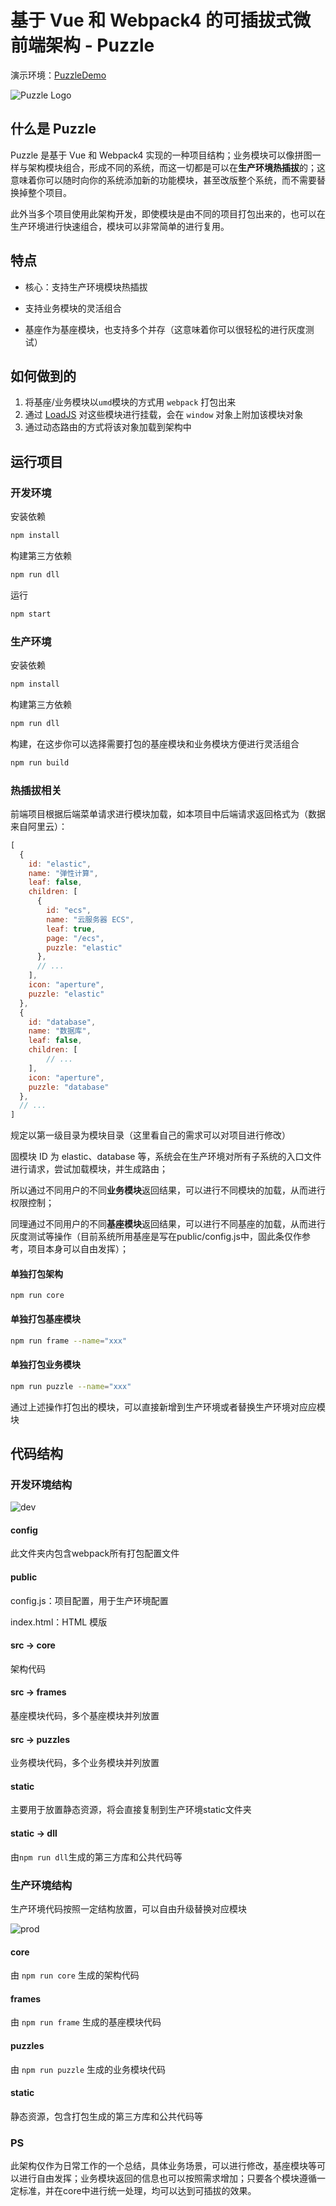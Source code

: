 # 基于 Vue 和 Webpack4 的可插拔式微前端架构 - Puzzle

演示环境：[PuzzleDemo](http://www.shuva.cn/demo/puzzle/#/home)

![Puzzle Logo](https://raw.githubusercontent.com/CyberFei/pic/master/logo_400x400.png)


## 什么是 Puzzle

Puzzle 是基于 Vue 和 Webpack4 实现的一种项目结构；业务模块可以像拼图一样与架构模块组合，形成不同的系统，而这一切都是可以在**生产环境热插拔**的；这意味着你可以随时向你的系统添加新的功能模块，甚至改版整个系统，而不需要替换掉整个项目。

此外当多个项目使用此架构开发，即使模块是由不同的项目打包出来的，也可以在生产环境进行快速组合，模块可以非常简单的进行复用。



## 特点

- 核心：支持生产环境模块热插拔

- 支持业务模块的灵活组合

- 基座作为基座模块，也支持多个并存（这意味着你可以很轻松的进行灰度测试）

  

## 如何做到的

1. 将基座/业务模块以`umd`模块的方式用 `webpack` 打包出来
2. 通过 [LoadJS](https://github.com/muicss/loadjs) 对这些模块进行挂载，会在 `window` 对象上附加该模块对象
3. 通过动态路由的方式将该对象加载到架构中



## 运行项目

### 开发环境

安装依赖

```bash
npm install
```

构建第三方依赖

```bash
npm run dll
```

运行

```bash
npm start
```



### 生产环境
安装依赖

```bash
npm install
```

构建第三方依赖

```bash
npm run dll
```

构建，在这步你可以选择需要打包的基座模块和业务模块方便进行灵活组合

```bash
npm run build
```



### 热插拔相关

前端项目根据后端菜单请求进行模块加载，如本项目中后端请求返回格式为（数据来自阿里云）：

```javascript
[
  {
    id: "elastic",
    name: "弹性计算",
    leaf: false,
    children: [
      {
        id: "ecs",
        name: "云服务器 ECS",
        leaf: true,
        page: "/ecs",
        puzzle: "elastic"
      },
      // ...
    ],
    icon: "aperture",
    puzzle: "elastic"
  },
  {
    id: "database",
    name: "数据库",
    leaf: false,
    children: [
    	// ...
    ],
    icon: "aperture",
    puzzle: "database"
  },
  // ...
]
```

规定以第一级目录为模块目录（这里看自己的需求可以对项目进行修改）

固模块 ID 为 elastic、database 等，系统会在生产环境对所有子系统的入口文件进行请求，尝试加载模块，并生成路由；

所以通过不同用户的不同**业务模块**返回结果，可以进行不同模块的加载，从而进行权限控制；

同理通过不同用户的不同**基座模块**返回结果，可以进行不同基座的加载，从而进行灰度测试等操作（目前系统所用基座是写在public/config.js中，固此条仅作参考，项目本身可以自由发挥）；



#### 单独打包架构

```
npm run core
```

#### 单独打包基座模块

```bash
npm run frame --name="xxx"
```

#### 单独打包业务模块

```bash
npm run puzzle --name="xxx"
```

通过上述操作打包出的模块，可以直接新增到生产环境或者替换生产环境对应应模块




## 代码结构

### 开发环境结构

![dev](https://github.com/CyberFei/pic/raw/master/puzzle/dev.png)

#### config

此文件夹内包含webpack所有打包配置文件

#### public

config.js：项目配置，用于生产环境配置

index.html：HTML 模版

#### src -> core

架构代码

#### src -> frames

基座模块代码，多个基座模块并列放置

#### src -> puzzles

业务模块代码，多个业务模块并列放置

#### static

主要用于放置静态资源，将会直接复制到生产环境static文件夹

#### static -> dll

由`npm run dll`生成的第三方库和公共代码等



### 生产环境结构

生产环境代码按照一定结构放置，可以自由升级替换对应模块

![prod](https://github.com/CyberFei/pic/raw/master/puzzle/prod.png)

#### core

由 `npm run core` 生成的架构代码

#### frames

由 `npm run frame` 生成的基座模块代码

#### puzzles

由 `npm run puzzle` 生成的业务模块代码

#### static

静态资源，包含打包生成的第三方库和公共代码等



### PS

此架构仅作为日常工作的一个总结，具体业务场景，可以进行修改，基座模块等可以进行自由发挥；业务模块返回的信息也可以按照需求增加；只要各个模块遵循一定标准，并在core中进行统一处理，均可以达到可插拔的效果。
